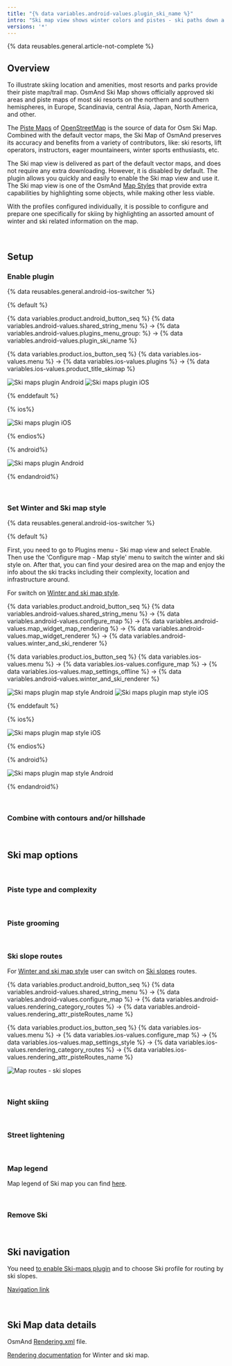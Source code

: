 ```yaml
---
title: "{% data variables.android-values.plugin_ski_name %}"
intro: "Ski map view shows winter colors and pistes - ski paths down a mountain or cross-country - as well as cableways, chairlifts, amenities and services nearby, which are useful in navigating through the destinations like recreational areas, ski resorts, and terrain parks."
versions: '*'
---
```



{% data reusables.general.article-not-complete %}


## Overview

To illustrate skiing location and amenities, most resorts and parks provide their piste map/trail map. OsmAnd Ski Map shows officially approved ski areas and piste maps of most ski resorts on the northern and southern hemispheres, in Europe, Scandinavia, central Asia, Japan, North America, and other. 

The [Piste Maps](https://wiki.openstreetmap.org/wiki/Piste_Maps) of [OpenStreetMap](https://www.openstreetmap.org/#map=16/51.5110/0.0550) is the source of data for Osm Ski Map. Combined with the default vector maps, the Ski Map of OsmAnd preserves its accuracy and benefits from a variety of contributors, like: ski resorts, lift operators, instructors, eager mountaineers, winter sports enthusiasts, etc.

The Ski map view is delivered as part of the default vector maps, and does not require any extra downloading. However, it is disabled by default. The plugin allows you quickly and easily to enable the Ski map view and use it. The Ski map view is one of the OsmAnd [Map Styles](/osmand/map/vector-maps) that provide extra capabilities by highlighting some objects, while making other less viable. 

With the profiles configured individually, it is possible to configure and prepare one specifically for skiing by highlighting an assorted amount of winter and ski related information on the map. 

&nbsp;&nbsp;&nbsp;&nbsp;

## Setup

### Enable plugin

{% data reusables.general.android-ios-switcher %}

{% default %}

{% data variables.product.android_button_seq %} {% data variables.android-values.shared_string_menu %} → {% data variables.android-values.plugins_menu_group: %} → {% data variables.android-values.plugin_ski_name %}

{% data variables.product.ios_button_seq %} {% data variables.ios-values.menu %} → {% data variables.ios-values.plugins %} → {% data variables.ios-values.product_title_skimap %}

![Ski maps plugin Android](/assets/images/plugins/ski-maps/plugin_ski_maps_android.png) ![Ski maps plugin iOS](/assets/images/plugins/ski-maps/plugin_ski_maps_ios.png)

{% enddefault %}

{% ios%}

![Ski maps plugin iOS](/assets/images/plugins/ski-maps/plugin_ski_maps_ios.png)

{% endios%}

{% android%}

![Ski maps plugin Android](/assets/images/plugins/ski-maps/plugin_ski_maps_android.png)

{% endandroid%}


&nbsp;&nbsp;&nbsp;&nbsp;

### Set Winter and Ski map style

{% data reusables.general.android-ios-switcher %}

{% default %}

First, you need to go to Plugins menu - Ski map view and select Enable.  Then use the 'Configure map - Map style' menu to switch the winter and ski style on. After that, you can find your desired area on the map and enjoy the info about the ski tracks including their complexity, location and infrastructure around.

For switch on [Winter and ski map style](/osmand/map/vector-maps#winter-and-ski).

{% data variables.product.android_button_seq %} {% data variables.android-values.shared_string_menu %} → {% data variables.android-values.configure_map %} → {% data variables.android-values.map_widget_map_rendering %} → {% data variables.android-values.map_widget_renderer %} → {% data variables.android-values.winter_and_ski_renderer %} 

{% data variables.product.ios_button_seq %} {% data variables.ios-values.menu %} → {% data variables.ios-values.configure_map %} → {% data variables.ios-values.map_settings_offline %} → {% data variables.android-values.winter_and_ski_renderer %}

![Ski maps plugin map style Android](/assets/images/plugins/ski-maps/plugin_ski_maps_style_android.png) ![Ski maps plugin map style iOS](/assets/images/plugins/ski-maps/plugin_ski_maps_style_ios.png)

{% enddefault %}

{% ios%}

![Ski maps plugin map style iOS](/assets/images/plugins/ski-maps/plugin_ski_maps_style_ios.png)

{% endios%}

{% android%}

![Ski maps plugin map style Android](/assets/images/plugins/ski-maps/plugin_ski_maps_style_android.png)

{% endandroid%}



&nbsp;&nbsp;&nbsp;&nbsp;

### Combine with contours and/or hillshade



&nbsp;&nbsp;&nbsp;&nbsp;

## Ski map options


&nbsp;&nbsp;&nbsp;&nbsp;

### Piste type and complexity



&nbsp;&nbsp;&nbsp;&nbsp;

### Piste grooming



&nbsp;&nbsp;&nbsp;&nbsp;

### Ski slope routes

For [Winter and ski map style](/osmand/map/vector-maps#winter-and-ski) user can switch on [Ski slopes](/osmand/map/vector-maps#routes) routes.

{% data variables.product.android_button_seq %} {% data variables.android-values.shared_string_menu %} → {% data variables.android-values.configure_map %} → {% data variables.android-values.rendering_category_routes %} → {% data variables.android-values.rendering_attr_pisteRoutes_name %} 

{% data variables.product.ios_button_seq %} {% data variables.ios-values.menu %} → {% data variables.ios-values.configure_map %} → {% data variables.ios-values.map_settings_style %} → {% data variables.ios-values.rendering_category_routes %} → {% data variables.ios-values.rendering_attr_pisteRoutes_name %}

![Map routes - ski slopes](/assets/images/map/map-routes-ski-slopes.png)


&nbsp;&nbsp;&nbsp;&nbsp;

### Night skiing 



&nbsp;&nbsp;&nbsp;&nbsp;

### Street lightening 


&nbsp;&nbsp;&nbsp;&nbsp;

### Map legend

Map legend of Ski map you can find  [here](https://osmand.net/help-online/map-legend#nautical).



&nbsp;&nbsp;&nbsp;&nbsp;

### Remove Ski





&nbsp;&nbsp;&nbsp;&nbsp;

## Ski navigation

You need [to enable Ski-maps plugin](/osmand/plugins/ski-maps#enable--disable-plugin) and to choose Ski profile for routing by ski slopes.

[Navigation link](/osmand/navigation/route-navigation)




&nbsp;&nbsp;&nbsp;&nbsp;

## Ski Map data details

OsmAnd [Rendering.xml](https://github.com/osmandapp/OsmAnd-resources/blob/master/rendering_styles/skimap.render.xml) file.

[Rendering documentation](/development/osmand-file-formats/osmand-rendering-style) for Winter and ski map.

